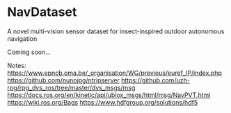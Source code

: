 # NavDataset
A novel multi-vision sensor dataset for insect-inspired outdoor autonomous navigation

Coming soon...


Notes:
https://www.epncb.oma.be/_organisation/WG/previous/euref_IP/index.php
https://github.com/nunojpg/ntripserver
https://github.com/uzh-rpg/rpg_dvs_ros/tree/master/dvs_msgs/msg
https://docs.ros.org/en/kinetic/api/ublox_msgs/html/msg/NavPVT.html
https://wiki.ros.org/Bags
https://www.hdfgroup.org/solutions/hdf5
